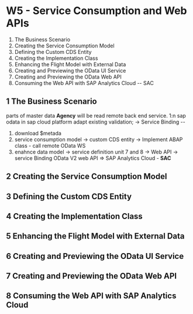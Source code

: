 # W5 - Service Consumption and Web APIs
1. The Business Scenario
2. Creating the Service Consumption Model
3. Defining the Custom CDS Entity
4. Creating the Implementation Class
5. Enhancing the Flight Model with External Data
6. Creating and Previewing the OData UI Service
7. Creating and Previewing the OData Web API
8. Consuming the Web API with SAP Analytics Cloud -- SAC


## 1 The Business Scenario
parts of master data **Agency** will be read remote back end service.  1:n 
sap odata in sap cloud platform 
adapt existing validation; -> Service Binding -- 
1. download $metada
2. service consumption model -> custom CDS entity -> Implement ABAP class - call remote OData WS
3. enahnce data model -> service definition
unit 7 and 8 -> Web API -> service Binding OData V2 web API => SAP Analytics Cloud - **SAC**

## 2 Creating the Service Consumption Model


## 3 Defining the Custom CDS Entity
## 4 Creating the Implementation Class
## 5 Enhancing the Flight Model with External Data
## 6 Creating and Previewing the OData UI Service
## 7 Creating and Previewing the OData Web API
## 8 Consuming the Web API with SAP Analytics Cloud